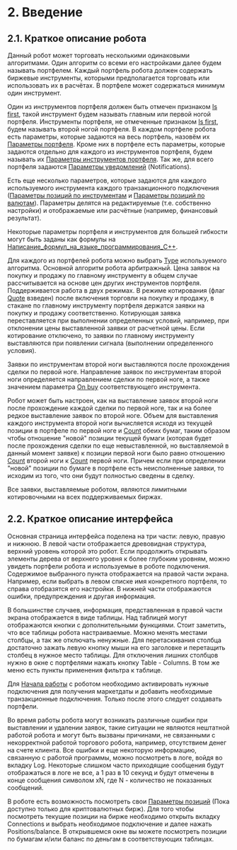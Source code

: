 # **2. Введение**

## **2.1. Краткое описание робота**

Данный робот может торговать несколькими одинаковыми алгоритмами. Один алгоритм со всеми его настройками далее будем называть портфелем. Каждый портфель робота должен содержать биржевые инструменты, которыми предполагается торговать или использовать их в расчётах. В портфеле может содержаться минимум один инструмент.

Один из инструментов портфеля должен быть отмечен признаком [Is first](https://fkviking.github.io/bot-doc/docs/05-params/5-3-securities.html#_5-3-11-is-first), такой инструмент будем называть главным или первой ногой портфеля. Инструменты портфеля, не отмеченные признаком [Is first](https://fkviking.github.io/bot-doc/docs/05-params/5-3-securities.html#_5-3-11-is-first), будем называть второй ногой портфеля. В каждом портфеле робота есть параметры, которые задаются на весь портфель, назовём их [Параметры портфеля](https://fkviking.github.io/bot-doc/docs/05-params/5-2-portfolios.html#_5-2-%D0%BF%D0%B0%D1%80%D0%B0%D0%BC%D0%B5%D1%82%D1%80%D1%8B-%D0%BF%D0%BE%D1%80%D1%82%D1%84%D0%B5%D0%BB%D1%8F). Кроме них в портфеле есть параметры, которые задаются отдельно для каждого из инструментов портфеля, будем называть их [Параметры инструментов портфеля](https://fkviking.github.io/bot-doc/docs/05-params/5-3-securities.html#_5-3-%D0%BF%D0%B0%D1%80%D0%B0%D0%BC%D0%B5%D1%82%D1%80%D1%8B-%D0%B8%D0%BD%D1%81%D1%82%D1%80%D1%83%D0%BC%D0%B5%D0%BD%D1%82%D0%BE%D0%B2-%D0%BF%D0%BE%D1%80%D1%82%D1%84%D0%B5%D0%BB%D1%8F). Так же, для всего портфеля задаются [Параметры уведомлений](https://fkviking.github.io/bot-doc/docs/05-params/5-4-notifications.html#_5-4-%D0%BF%D0%B0%D1%80%D0%B0%D0%BC%D0%B5%D1%82%D1%80%D1%8B-%D1%83%D0%B2%D0%B5%D0%B4%D0%BE%D0%BC%D0%BB%D0%B5%D0%BD%D0%B8%D0%B8) (Notifications).

Есть еще несколько параметров, которые задаются для каждого используемого инструмента каждого транзакционного подключения ([Параметры позиций по инструментам](https://fkviking.github.io/bot-doc/docs/05-params/5-5-positions.html#_5-5-1-%D0%BF%D0%B0%D1%80%D0%B0%D0%BC%D0%B5%D1%82%D1%80%D1%8B-%D0%BF%D0%BE%D0%B7%D0%B8%D1%86%D0%B8%D0%B8-%D0%BF%D0%BE-%D0%B8%D0%BD%D1%81%D1%82%D1%80%D1%83%D0%BC%D0%B5%D0%BD%D1%82%D0%B0%D0%BC) и [Параметры позиций по валютам](https://fkviking.github.io/bot-doc/docs/05-params/5-5-positions.html#_5-5-2-%D0%BF%D0%B0%D1%80%D0%B0%D0%BC%D0%B5%D1%82%D1%80%D1%8B-%D0%BF%D0%BE%D0%B7%D0%B8%D1%86%D0%B8%D0%B8-%D0%BF%D0%BE-%D0%B2%D0%B0%D0%BB%D1%8E%D1%82%D0%B0%D0%BC)). Параметры делятся на редактируемые (т.е. собственно настройки) и отображаемые или расчётные (например, финансовый результат).

Некоторые параметры портфеля и инструментов для большей гибкости могут быть заданы как формулы на [Написание_формул_на_языке_программирования_C++](https://fkviking.github.io/bot-doc/docs/08-c-api.html#_8-c).

Для каждого из портфелей робота можно выбрать [Type](https://fkviking.github.io/bot-doc/docs/05-params/5-2-portfolios.html#_5-2-3-type) используемого алгоритма. Основной алгоритм робота арбитражный. Цена заявок на покупку и продажу по главному инструменту в общем случае рассчитывается на основе цен других инструментов портфеля. Поддерживается работа в двух режимах. В режиме котирования (флаг [Quote](https://fkviking.github.io/bot-doc/docs/05-params/5-2-portfolios.html#_5-2-6-quote) взведен) после включения торговли на покупку и продажу, в стакане по главному инструменту портфеля держатся заявки на покупку и продажу соответственно. Котирующая заявка переставляется при выполнении определенных условий, например, при отклонении цены выставленной заявки от расчетной цены. Если котирование отключено, то заявки по главному инструменту выставляются при появлении сигнала (выполнении определенного условия).

Заявки по инструментам второй ноги выставляются после прохождения сделки по первой ноге. Направление заявок по инструментам второй ноги определяется направлением сделки по первой ноге, а также значением параметра [On buy](https://fkviking.github.io/bot-doc/docs/05-params/5-3-securities.html#_5-3-10-on-buy) соответствующего инструмента.

Робот может быть настроен, как на выставление заявок второй ноги после прохождение каждой сделки по первой ноге, так и на более редкое выставление заявок по второй ноге. Объем для выставления каждого инструмента второй ноги вычисляется исходя из текущей позиции в портфеле по первой ноге и [Count](https://fkviking.github.io/bot-doc/docs/05-params/5-3-securities.html#_5-3-8-count) обеих бумаг, таким образом чтобы отношение "новой" позиции текущей бумаги (которая будет после прохождения сделки по еще невыставленной, но выставляемой в данный момент заявке) к позиции первой ноги было равно отношению [Count](https://fkviking.github.io/bot-doc/docs/05-params/5-3-securities.html#_5-3-8-count) второй ноги к [Count](https://fkviking.github.io/bot-doc/docs/05-params/5-3-securities.html#_5-3-8-count) первой ноги. Причем если при определении "новой" позиции по бумаге в портфеле есть неисполненные заявки, то исходим из того, что они будут полностью сведены в сделку.

Все заявки, выставляемые роботом, являются лимитными котировочными на всех поддерживаемых биржах.

## **2.2. Краткое описание интерфейса**

Основная страница интерфейса поделена на три части: левую, правую и нижнюю. В левой части отображается древовидная структура, верхний уровень которой это робот. Если продолжить открывать элементы дерева от верхнего уровня к более глубоким уровням, можно увидеть портфели робота и используемые в роботе подключения. Содержимое выбранного пункта отображается на правой части экрана. Например, если выбрать в левом списке имя конкретного портфеля, то справа отобразятся его настройки. В нижней части отображаются ошибки, предупреждения и другая информация.

В большинстве случаев, информация, представленная в правой части экрана отображается в виде таблицы. Над таблицей могут отображаются кнопки с дополнительными функциями. Стоит заметить, что все таблицы робота настраиваемые. Можно менять местами столбцы, а так же отключать ненужные. Для перетаскивания столбца достаточно зажать левую кнопку мыши на его заголовке и перетащить столбец в нужное место таблицы. Для отключения лишних столбцов нужно в окне с портфелями нажать кнопку Table - Columns. В том же меню есть пункты применения фильтра к таблице.

Для [Начала работы](https://fkviking.github.io/bot-doc/docs/03-getting-started.html#_3-%D0%BD%D0%B0%D1%87%D0%B0%D0%BB%D0%BE-%D1%80%D0%B0%D0%B1%D0%BE%D1%82%D1%8B) с роботом необходимо активировать нужные подключения для получения маркетдаты и добавить необходимые транзакционные подключения. Только после этого следует создавать портфели.

Во время работы робота могут возникать различные ошибки при выставлении и удалении заявок, такие ситуации не являются нештатной работой робота и могут быть вызваны причинами, не связанными с некорректной работой торгового робота, например, отсутствием денег на счете клиента. Все ошибки и еще некоторую информацию, связанную с работой программы, можно посмотреть в логе, войдя во вкладку Log. Некоторые слишком часто приходящие сообщения будут отображаться в логе не все, а 1 раз в 10 секунд и будут отмечены в конце сообщения символом xN, где N - количество не показанных сообщений.

В роботе есть возможность посмотреть свои [Параметры позиций](https://fkviking.github.io/bot-doc/docs/05-params/5-5-positions.html#_5-5-%D0%BF%D0%B0%D1%80%D0%B0%D0%BC%D0%B5%D1%82%D1%80%D1%8B-%D0%BF%D0%BE%D0%B7%D0%B8%D1%86%D0%B8%D0%B8) (Пока доступно только для криптовалютных бирж). Для того чтобы посмотреть текущие позиции на бирже необходимо открыть вкладку Connections и выбрать необходимое подключение и далее нажать Positions/balance. В открывшемся окне вы можете посмотреть позиции по бумагам и/или баланс по деньгам в соответствующих таблицах.
